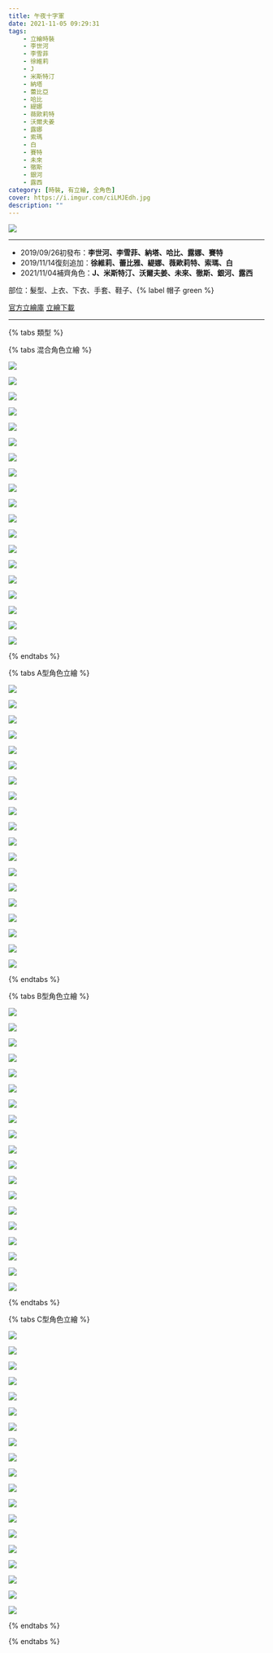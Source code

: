 ```yaml
---
title: 午夜十字軍
date: 2021-11-05 09:29:31
tags:
    - 立繪時裝
    - 李世河
    - 李雪菲
    - 徐維莉
    - J
    - 米斯特汀
    - 納塔
    - 蕾比亞
    - 哈比
    - 緹娜
    - 薇歐莉特
    - 沃爾夫姜
    - 露娜
    - 索瑪
    - 白
    - 賽特
    - 未來
    - 徹斯
    - 銀河
    - 露西
category: [時裝, 有立繪, 全角色]
cover: https://i.imgur.com/ciLMJEdh.jpg
description: ""
---
```


![](https://i.imgur.com/ciLMJEd.jpg)

---
- 2019/09/26初發布：**李世河、李雪菲、納塔、哈比、露娜、賽特**
- 2019/11/14復刻追加：**徐維莉、蕾比雅、緹娜、薇歐莉特、索瑪、白**
- 2021/11/04補齊角色：**J、米斯特汀、沃爾夫姜、未來、徹斯、銀河、露西**

部位：髮型、上衣、下衣、手套、鞋子、{% label 帽子 green %} 

[官方立繪庫](https://closers.nexon.com/Pds/FanSiteKit)
[立繪下載](https://closers.vod.nexoncdn.co.kr/site/fansitekit/Closers_FansiteKit_midnight_iwtgh.zip)

---

{% tabs 類型 %}
<!-- tab 混搭立繪-->
{% tabs 混合角色立繪 %}
<!-- tab 李世河(Seha)-->
[![](https://i.imgur.com/Ivd3LzAh.jpg)](https://i.imgur.com/Ivd3LzA.jpg)
<!-- endtab -->
<!-- tab 李雪菲(Seulbi)-->
[![](https://i.imgur.com/0JvXIBph.jpg)](https://i.imgur.com/0JvXIBp.jpg)
<!-- endtab -->
<!-- tab 徐維莉(Yuri)-->
[![](https://i.imgur.com/98hZXjoh.jpg)](https://i.imgur.com/98hZXjo.jpg)
<!-- endtab -->
<!-- tab J-->
[![](https://i.imgur.com/cBI00Mgh.jpg)](https://i.imgur.com/cBI00Mg.jpg)
<!-- endtab -->
<!-- tab 米斯特汀(Tein)-->
[![](https://i.imgur.com/Fd0tnL1h.jpg)](https://i.imgur.com/Fd0tnL1.jpg)
<!-- endtab -->
<!-- tab 納塔(Nata)-->
[![](https://i.imgur.com/X9nbfAyh.jpg)](https://i.imgur.com/X9nbfAy.jpg)
<!-- endtab -->
<!-- tab 蕾比雅(Levia)-->
[![](https://i.imgur.com/EiDeGDQh.jpg)](https://i.imgur.com/EiDeGDQ.jpg)
<!-- endtab -->
<!-- tab 哈比(Harpy)-->
[![](https://i.imgur.com/1goTRURh.jpg)](https://i.imgur.com/1goTRUR.jpg)
<!-- endtab -->
<!-- tab 緹娜(Tina)-->
[![](https://i.imgur.com/6xc0lBph.jpg)](https://i.imgur.com/6xc0lBp.jpg)
<!-- endtab -->
<!-- tab 薇歐莉特(Violet)-->
[![](https://i.imgur.com/SJFlubkh.jpg)](https://i.imgur.com/SJFlubk.jpg)
<!-- endtab -->
<!-- tab 沃爾夫姜(Wolfgang)-->
[![](https://i.imgur.com/JWmix7Zh.jpg)](https://i.imgur.com/JWmix7Z.jpg)
<!-- endtab -->
<!-- tab 露娜(Luna)-->
[![](https://i.imgur.com/zr0RajJh.jpg)](https://i.imgur.com/zr0RajJ.jpg)
<!-- endtab -->
<!-- tab 索瑪(Soma)-->
[![](https://i.imgur.com/EHrX3bCh.jpg)](https://i.imgur.com/EHrX3bC.jpg)
<!-- endtab -->
<!-- tab 白(Bai)-->
[![](https://i.imgur.com/rplM3I3h.jpg)](https://i.imgur.com/rplM3I3.jpg)
<!-- endtab -->
<!-- tab 賽特(Seth)-->
[![](https://i.imgur.com/8nqL2IDh.jpg)](https://i.imgur.com/8nqL2ID.jpg)
<!-- endtab -->
<!-- tab 未來(Mirae)-->
[![](https://i.imgur.com/pTeYXO3h.jpg)](https://i.imgur.com/pTeYXO3.jpg)
<!-- endtab -->
<!-- tab 徹斯(Chulsoo)-->
[![](https://i.imgur.com/3EtM8Iih.jpg)](https://i.imgur.com/3EtM8Ii.jpg)
<!-- endtab -->
<!-- tab 銀河(Eunha)-->
[![](https://i.imgur.com/8LfFwf9h.jpg)](https://i.imgur.com/8LfFwf9.jpg)
<!-- endtab -->
<!-- tab 露西(Lucy)-->
[![](https://i.imgur.com/7ACFCmwh.jpg)](https://i.imgur.com/7ACFCmw.jpg)
<!-- endtab -->
{% endtabs %}
<!-- endtab -->

<!-- tab A型-->
{% tabs A型角色立繪 %}
<!-- tab 李世河(Seha)-->
[![](https://i.imgur.com/gXnENXih.jpg)](https://i.imgur.com/gXnENXi.jpg)
<!-- endtab -->
<!-- tab 李雪菲(Seulbi)-->
[![](https://i.imgur.com/Xvpu6yhh.jpg)](https://i.imgur.com/Xvpu6yh.jpg)
<!-- endtab -->
<!-- tab 徐維莉(Yuri)-->
[![](https://i.imgur.com/m3orssNh.jpg)](https://i.imgur.com/m3orssN.jpg)
<!-- endtab -->
<!-- tab J-->
[![](https://i.imgur.com/tw2vXP2h.jpg)](https://i.imgur.com/tw2vXP2.jpg)
<!-- endtab -->
<!-- tab 米斯特汀(Tein)-->
[![](https://i.imgur.com/XsZDIRsh.jpg)](https://i.imgur.com/XsZDIRs.jpg)
<!-- endtab -->
<!-- tab 納塔(Nata)-->
[![](https://i.imgur.com/d7tIXNjh.jpg)](https://i.imgur.com/d7tIXNj.jpg)
<!-- endtab -->
<!-- tab 蕾比雅(Levia)-->
[![](https://i.imgur.com/kF3Ilrch.jpg)](https://i.imgur.com/kF3Ilrc.jpg)
<!-- endtab -->
<!-- tab 哈比(Harpy)-->
[![](https://i.imgur.com/xS1QjiXh.jpg)](https://i.imgur.com/xS1QjiX.jpg)
<!-- endtab -->
<!-- tab 緹娜(Tina)-->
[![](https://i.imgur.com/SbmeiXJh.jpg)](https://i.imgur.com/SbmeiXJ.jpg)
<!-- endtab -->
<!-- tab 薇歐莉特(Violet)-->
[![](https://i.imgur.com/DgMbmtfh.jpg)](https://i.imgur.com/DgMbmtf.jpg)
<!-- endtab -->
<!-- tab 沃爾夫姜(Wolfgang)-->
[![](https://i.imgur.com/lBlkvXBh.jpg)](https://i.imgur.com/lBlkvXB.jpg)
<!-- endtab -->
<!-- tab 露娜(Luna)-->
[![](https://i.imgur.com/RGHsHcDh.jpg)](https://i.imgur.com/RGHsHcD.jpg)
<!-- endtab -->
<!-- tab 索瑪(Soma)-->
[![](https://i.imgur.com/qbnbAj7h.jpg)](https://i.imgur.com/qbnbAj7.jpg)
<!-- endtab -->
<!-- tab 白(Bai)-->
[![](https://i.imgur.com/lgm6U30h.jpg)](https://i.imgur.com/lgm6U30.jpg)
<!-- endtab -->
<!-- tab 賽特(Seth)-->
[![](https://i.imgur.com/8EHenEIh.jpg)](https://i.imgur.com/8EHenEI.jpg)
<!-- endtab -->
<!-- tab 未來(Mirae)-->
[![](https://i.imgur.com/TqL8WJKh.jpg)](https://i.imgur.com/TqL8WJK.jpg)
<!-- endtab -->
<!-- tab 徹斯(Chulsoo)-->
[![](https://i.imgur.com/QgkTEqWh.jpg)](https://i.imgur.com/QgkTEqW.jpg)
<!-- endtab -->
<!-- tab 銀河(Eunha)-->
[![](https://i.imgur.com/3ryrBOyh.jpg)](https://i.imgur.com/3ryrBOy.jpg)
<!-- endtab -->
<!-- tab 露西(Lucy)-->
[![](https://i.imgur.com/CcEoWZZh.jpg)](https://i.imgur.com/CcEoWZZ.jpg)
<!-- endtab -->
{% endtabs %}
<!-- endtab -->

<!-- tab B型-->
{% tabs B型角色立繪 %}
<!-- tab 李世河(Seha)-->
[![](https://i.imgur.com/mIAj4d5h.jpg)](https://i.imgur.com/mIAj4d5.jpg)
<!-- endtab -->
<!-- tab 李雪菲(Seulbi)-->
[![](https://i.imgur.com/xbcrTH5h.jpg)](https://i.imgur.com/xbcrTH5.jpg)
<!-- endtab -->
<!-- tab 徐維莉(Yuri)-->
[![](https://i.imgur.com/0bW7GPvh.jpg)](https://i.imgur.com/0bW7GPv.jpg)
<!-- endtab -->
<!-- tab J-->
[![](https://i.imgur.com/QesLUSvh.jpg)](https://i.imgur.com/QesLUSv.jpg)
<!-- endtab -->
<!-- tab 米斯特汀(Tein)-->
[![](https://i.imgur.com/K9rP6RWh.jpg)](https://i.imgur.com/K9rP6RW.jpg)
<!-- endtab -->
<!-- tab 納塔(Nata)-->
[![](https://i.imgur.com/DL26ZvQh.jpg)](https://i.imgur.com/DL26ZvQ.jpg)
<!-- endtab -->
<!-- tab 蕾比雅(Levia)-->
[![](https://i.imgur.com/VQfyPBrh.jpg)](https://i.imgur.com/VQfyPBr.jpg)
<!-- endtab -->
<!-- tab 哈比(Harpy)-->
[![](https://i.imgur.com/aASQuqoh.jpg)](https://i.imgur.com/aASQuqo.jpg)
<!-- endtab -->
<!-- tab 緹娜(Tina)-->
[![](https://i.imgur.com/fvDzXqxh.jpg)](https://i.imgur.com/fvDzXqx.jpg)
<!-- endtab -->
<!-- tab 薇歐莉特(Violet)-->
[![](https://i.imgur.com/hAnxiFkh.jpg)](https://i.imgur.com/hAnxiFk.jpg)
<!-- endtab -->
<!-- tab 沃爾夫姜(Wolfgang)-->
[![](https://i.imgur.com/zGctlJWh.jpg)](https://i.imgur.com/zGctlJW.jpg)
<!-- endtab -->
<!-- tab 露娜(Luna)-->
[![](https://i.imgur.com/Q64Kbq6h.jpg)](https://i.imgur.com/Q64Kbq6.jpg)
<!-- endtab -->
<!-- tab 索瑪(Soma)-->
[![](https://i.imgur.com/KujVGvvh.jpg)](https://i.imgur.com/KujVGvv.jpg)
<!-- endtab -->
<!-- tab 白(Bai)-->
[![](https://i.imgur.com/XERUibyh.jpg)](https://i.imgur.com/XERUiby.jpg)
<!-- endtab -->
<!-- tab 賽特(Seth)-->
[![](https://i.imgur.com/zvcSoDWh.jpg)](https://i.imgur.com/zvcSoDW.jpg)
<!-- endtab -->
<!-- tab 未來(Mirae)-->
[![](https://i.imgur.com/fTD6LEYh.jpg)](https://i.imgur.com/fTD6LEY.jpg)
<!-- endtab -->
<!-- tab 徹斯(Chulsoo)-->
[![](https://i.imgur.com/hC5TGWIh.jpg)](https://i.imgur.com/hC5TGWI.jpg)
<!-- endtab -->
<!-- tab 銀河(Eunha)-->
[![](https://i.imgur.com/UGd771Fh.jpg)](https://i.imgur.com/UGd771F.jpg)
<!-- endtab -->
<!-- tab 露西(Lucy)-->
[![](https://i.imgur.com/VD6WYlUh.jpg)](https://i.imgur.com/VD6WYlU.jpg)
<!-- endtab -->
{% endtabs %}
<!-- endtab -->

<!-- tab C型-->
{% tabs C型角色立繪 %}
<!-- tab 李世河(Seha)-->
[![](https://i.imgur.com/TNRDMaih.jpg)](https://i.imgur.com/TNRDMai.jpg)
<!-- endtab -->
<!-- tab 李雪菲(Seulbi)-->
[![](https://i.imgur.com/N2Q7sA6h.jpg)](https://i.imgur.com/N2Q7sA6.jpg)
<!-- endtab -->
<!-- tab 徐維莉(Yuri)-->
[![](https://i.imgur.com/SfZEhe8h.jpg)](https://i.imgur.com/SfZEhe8.jpg)
<!-- endtab -->
<!-- tab J-->
[![](https://i.imgur.com/LaJFtZIh.jpg)](https://i.imgur.com/LaJFtZI.jpg)
<!-- endtab -->
<!-- tab 米斯特汀(Tein)-->
[![](https://i.imgur.com/EbPqajIh.jpg)](https://i.imgur.com/EbPqajI.jpg)
<!-- endtab -->
<!-- tab 納塔(Nata)-->
[![](https://i.imgur.com/1vGS2B8h.jpg)](https://i.imgur.com/1vGS2B8.jpg)
<!-- endtab -->
<!-- tab 蕾比雅(Levia)-->
[![](https://i.imgur.com/25Ue53ph.jpg)](https://i.imgur.com/25Ue53p.jpg)
<!-- endtab -->
<!-- tab 哈比(Harpy)-->
[![](https://i.imgur.com/52L2v7Uh.jpg)](https://i.imgur.com/52L2v7U.jpg)
<!-- endtab -->
<!-- tab 緹娜(Tina)-->
[![](https://i.imgur.com/HNtcCjch.jpg)](https://i.imgur.com/HNtcCjc.jpg)
<!-- endtab -->
<!-- tab 薇歐莉特(Violet)-->
[![](https://i.imgur.com/SKtbPtih.jpg)](https://i.imgur.com/SKtbPti.jpg)
<!-- endtab -->
<!-- tab 沃爾夫姜(Wolfgang)-->
[![](https://i.imgur.com/WRGaxf5h.jpg)](https://i.imgur.com/WRGaxf5.jpg)
<!-- endtab -->
<!-- tab 露娜(Luna)-->
[![](https://i.imgur.com/iErM3Xah.jpg)](https://i.imgur.com/iErM3Xa.jpg)
<!-- endtab -->
<!-- tab 索瑪(Soma)-->
[![](https://i.imgur.com/MICDkdih.jpg)](https://i.imgur.com/MICDkdi.jpg)
<!-- endtab -->
<!-- tab 白(Bai)-->
[![](https://i.imgur.com/A58vfV6h.jpg)](https://i.imgur.com/A58vfV6.jpg)
<!-- endtab -->
<!-- tab 賽特(Seth)-->
[![](https://i.imgur.com/wi1G60vh.jpg)](https://i.imgur.com/wi1G60v.jpg)
<!-- endtab -->
<!-- tab 未來(Mirae)-->
[![](https://i.imgur.com/e9nCyixh.jpg)](https://i.imgur.com/e9nCyix.jpg)
<!-- endtab -->
<!-- tab 徹斯(Chulsoo)-->
[![](https://i.imgur.com/2GVvlc6h.jpg)](https://i.imgur.com/2GVvlc6.jpg)
<!-- endtab -->
<!-- tab 銀河(Eunha)-->
[![](https://i.imgur.com/QJYb2Zzh.jpg)](https://i.imgur.com/QJYb2Zz.jpg)
<!-- endtab -->
<!-- tab 露西(Lucy)-->
[![](https://i.imgur.com/NSGTWnTh.jpg)](https://i.imgur.com/NSGTWnT.jpg)
<!-- endtab -->
{% endtabs %}
<!-- endtab -->
{% endtabs %}
